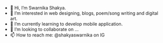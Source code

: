 - 👋 Hi, I’m Swarnika Shakya.
- 👀 I’m interested in web designing, blogs, poem/song writing and digital art.
- 🌱 I’m currently learning to develop mobile application.
- 💞️ I’m looking to collaborate on ...
- 📫 How to reach me: @shakyaswarnika on IG

<!---
sswarnika/sswarnika is a ✨ special ✨ repository because its `README.md` (this file) appears on your GitHub profile.
You can click the Preview link to take a look at your changes.
--->
